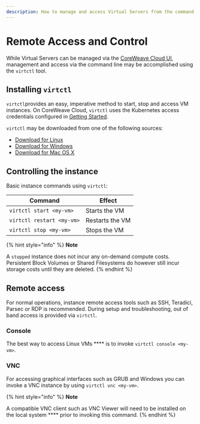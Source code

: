 ```yaml
---
description: How to manage and access Virtual Servers from the command line.
---
```


# Remote Access and Control

While Virtual Servers can be managed via the [CoreWeave Cloud UI](https://cloud.coreweave.com), management and access via the command line may be accomplished using the `virtctl` tool.

## Installing `virtctl`

`virtctl`provides an easy, imperative method to start, stop and access VM instances. On CoreWeave Cloud, `virtctl` uses the Kubernetes access credentials configured in [Getting Started](../docs/coreweave-kubernetes/getting-started.md).

`virtctl` may be downloaded from one of the following sources:

* [Download for Linux](https://github.com/kubevirt/kubevirt/releases/download/v0.51.0/virtctl-v0.51.0-linux-amd64)
* [Download for Windows](https://github.com/kubevirt/kubevirt/releases/download/v0.51.0/virtctl-v0.51.0-windows-amd64.exe)
* [Download for Mac OS X](https://github.com/kubevirt/kubevirt/releases/download/v0.51.0/virtctl-v0.51.0-darwin-amd64)

## Controlling the instance

Basic instance commands using `virtctl`:

| Command                   | Effect          |
| ------------------------- | --------------- |
| `virtctl start <my-vm>`   | Starts the VM   |
| `virtctl restart <my-vm>` | Restarts the VM |
| `virtctl stop <my-vm>`    | Stops the VM    |

{% hint style="info" %}
**Note**

A `stopped` instance does not incur any on-demand compute costs. Persistent Block Volumes or Shared Filesystems do however still incur storage costs until they are deleted.
{% endhint %}

## Remote access

For normal operations, instance remote access tools such as SSH, Teradici, Parsec or RDP is recommended. During setup and troubleshooting, out of band access is provided via `virtctl`.

### **Console**

The best way to access Linux VMs **** is to invoke `virtctl console <my-vm>`.

### **VNC**

For accessing graphical interfaces such as GRUB and Windows you can invoke a VNC instance by using `virtctl vnc <my-vm>`.

{% hint style="info" %}
**Note**

A compatible VNC client such as VNC Viewer will need to be installed on the local system **** prior to invoking this command.
{% endhint %}
